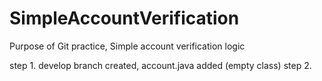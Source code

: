 # SimpleAccountVerification
Purpose of Git practice, Simple account verification logic

step 1. develop branch created, account.java added (empty class)
step 2.
